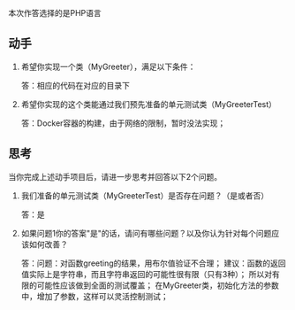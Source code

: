 本次作答选择的是PHP语言

动手
----

1. 希望你实现一个类（MyGreeter），满足以下条件：
   
   答：相应的代码在对应的目录下

2. 希望你实现的这个类能通过我们预先准备的单元测试类（MyGreeterTest）
   
   答：Docker容器的构建，由于网络的限制，暂时没法实现；

思考
----

当你完成上述动手项目后，请进一步思考并回答以下2个问题。

1. 我们准备的单元测试类（MyGreeterTest）是否存在问题？（是或者否）
   
    答：是

2. 如果问题1你的答案"是"的话，请问有哪些问题？以及你认为针对每个问题应该如何改善？
   
    答：问题：对函数greeting的结果，用布尔值验证不合理；
    建议：函数的返回值实际上是字符串，而且字符串返回的可能性很有限（只有3种）；
    所以对有限的可能性应该做到全面的测试覆盖；
    在MyGreeter类，初始化方法的参数中，增加了参数，这样可以灵活控制测试；





